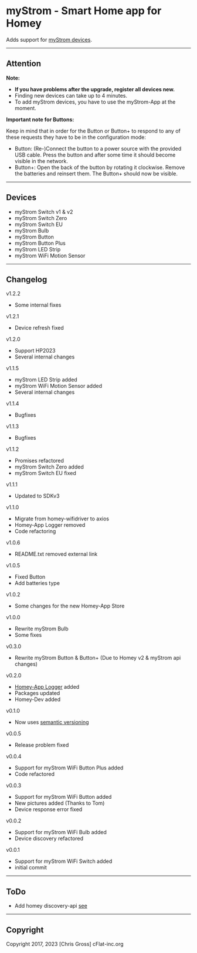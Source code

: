 # myStrom - Smart Home app for Homey

Adds support for [myStrom devices](https://mystrom.ch/smart-home/).

---

## Attention

**Note:**

* **If you have problems after the upgrade, register all devices new.**
* Finding new devices can take up to 4 minutes.
* To add myStrom devices, you have to use the myStrom-App at the moment.

**Important note for Buttons:**

Keep in mind that in order for the Button or Button+ to respond to any of these requests they have to be in the configuration mode:

* Button: (Re-)Connect the button to a power source with the provided USB cable. Press the button and after some time it should become visible in the network.
* Button+: Open the back of the button by rotating it clockwise. Remove the batteries and reinsert them. The Button+ should now be visible.

---

## Devices

* myStrom Switch v1 & v2        
* myStrom Switch Zero           
* myStrom Switch EU             
* myStrom Bulb                  
* myStrom Button                
* myStrom Button Plus           
* myStrom LED Strip             
* myStrom WiFi Motion Sensor    

---

## Changelog

v1.2.2

* Some internal fixes

v1.2.1

* Device refresh fixed

v1.2.0

* Support HP2023
* Several internal changes

v1.1.5

* myStrom LED Strip added            
* myStrom WiFi Motion Sensor added
* Several internal changes

v1.1.4

* Bugfixes

v1.1.3

* Bugfixes

v1.1.2

* Promises refactored
* myStrom Switch Zero added
* myStrom Switch EU fixed

v1.1.1

* Updated to SDKv3

v1.1.0

* Migrate from homey-wifidriver to axios
* Homey-App Logger removed
* Code refactoring

v1.0.6

* README.txt removed external link

v1.0.5

* Fixed Button
* Add batteries type

v1.0.2

* Some changes for the new Homey-App Store

v1.0.0

* Rewrite myStrom Bulb
* Some fixes

v0.3.0

* Rewrite myStrom Button & Button+ (Due to Homey v2 & myStrom api changes)

v0.2.0

* [Homey-App Logger](https://community.athom.com/t/how-to-integrate-a-homey-app-logger-to-your-app-for-a-simple-global-logger-in-homey) added
* Packages updated
* Homey-Dev added

v0.1.0

* Now uses [semantic versioning](https://semver.org/)

v0.0.5

* Release problem fixed

v0.0.4

* Support for myStrom WiFi Button Plus added
* Code refactored

v0.0.3

* Support for myStrom WiFi Button added
* New pictures added (Thanks to Tom)
* Device response error fixed

v0.0.2

* Support for myStrom WiFi Bulb added
* Device discovery refactored

v0.0.1

* Support for myStrom WiFi Switch added
* initial commit

---

## ToDo

* Add homey discovery-api [see](https://github.com/rkokkelk/com.jreenen.homeyharmonyhub/blob/master/lib/discovery.js)

---

## Copyright

Copyright 2017, 2023 [Chris Gross] cFlat-inc.org
